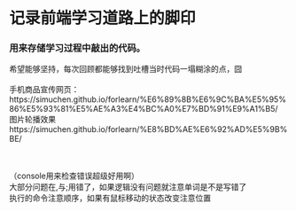 <h1>记录前端学习道路上的脚印</h1>
<h3>用来存储学习过程中敲出的代码。</h3>
希望能够坚持，每次回顾都能够找到吐槽当时代码一塌糊涂的点，囧<br/><br/>
手机商品宣传网页：<br>
https://simuchen.github.io/forlearn/%E6%89%8B%E6%9C%BA%E5%95%86%E5%93%81%E5%AE%A3%E4%BC%A0%E7%BD%91%E9%A1%B5/<br>
图片轮播效果  <br/>
https://simuchen.github.io/forlearn/%E8%BD%AE%E6%92%AD%E5%9B%BE/

<br><br>
（console用来检查错误超级好用啊）<br>
大部分问题在,与;用错了，如果逻辑没有问题就注意单词是不是写错了  <br>
执行的命令注意顺序，如果有鼠标移动的状态改变注意位置
